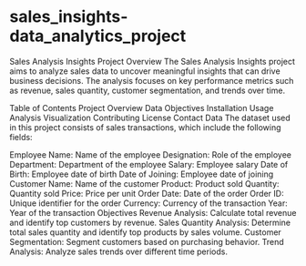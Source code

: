 # sales_insights-data_analytics_project
Sales Analysis Insights
Project Overview
The Sales Analysis Insights project aims to analyze sales data to uncover meaningful insights that can drive business decisions. The analysis focuses on key performance metrics such as revenue, sales quantity, customer segmentation, and trends over time.

Table of Contents
Project Overview
Data
Objectives
Installation
Usage
Analysis
Visualization
Contributing
License
Contact
Data
The dataset used in this project consists of sales transactions, which include the following fields:

Employee Name: Name of the employee
Designation: Role of the employee
Department: Department of the employee
Salary: Employee salary
Date of Birth: Employee date of birth
Date of Joining: Employee date of joining
Customer Name: Name of the customer
Product: Product sold
Quantity: Quantity sold
Price: Price per unit
Order Date: Date of the order
Order ID: Unique identifier for the order
Currency: Currency of the transaction
Year: Year of the transaction
Objectives
Revenue Analysis: Calculate total revenue and identify top customers by revenue.
Sales Quantity Analysis: Determine total sales quantity and identify top products by sales volume.
Customer Segmentation: Segment customers based on purchasing behavior.
Trend Analysis: Analyze sales trends over different time periods.
